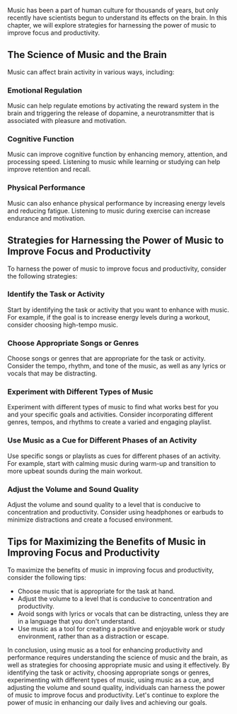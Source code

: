 
Music has been a part of human culture for thousands of years, but only recently have scientists begun to understand its effects on the brain. In this chapter, we will explore strategies for harnessing the power of music to improve focus and productivity.

The Science of Music and the Brain
----------------------------------

Music can affect brain activity in various ways, including:

### Emotional Regulation

Music can help regulate emotions by activating the reward system in the brain and triggering the release of dopamine, a neurotransmitter that is associated with pleasure and motivation.

### Cognitive Function

Music can improve cognitive function by enhancing memory, attention, and processing speed. Listening to music while learning or studying can help improve retention and recall.

### Physical Performance

Music can also enhance physical performance by increasing energy levels and reducing fatigue. Listening to music during exercise can increase endurance and motivation.

Strategies for Harnessing the Power of Music to Improve Focus and Productivity
------------------------------------------------------------------------------

To harness the power of music to improve focus and productivity, consider the following strategies:

### Identify the Task or Activity

Start by identifying the task or activity that you want to enhance with music. For example, if the goal is to increase energy levels during a workout, consider choosing high-tempo music.

### Choose Appropriate Songs or Genres

Choose songs or genres that are appropriate for the task or activity. Consider the tempo, rhythm, and tone of the music, as well as any lyrics or vocals that may be distracting.

### Experiment with Different Types of Music

Experiment with different types of music to find what works best for you and your specific goals and activities. Consider incorporating different genres, tempos, and rhythms to create a varied and engaging playlist.

### Use Music as a Cue for Different Phases of an Activity

Use specific songs or playlists as cues for different phases of an activity. For example, start with calming music during warm-up and transition to more upbeat sounds during the main workout.

### Adjust the Volume and Sound Quality

Adjust the volume and sound quality to a level that is conducive to concentration and productivity. Consider using headphones or earbuds to minimize distractions and create a focused environment.

Tips for Maximizing the Benefits of Music in Improving Focus and Productivity
-----------------------------------------------------------------------------

To maximize the benefits of music in improving focus and productivity, consider the following tips:

* Choose music that is appropriate for the task at hand.
* Adjust the volume to a level that is conducive to concentration and productivity.
* Avoid songs with lyrics or vocals that can be distracting, unless they are in a language that you don't understand.
* Use music as a tool for creating a positive and enjoyable work or study environment, rather than as a distraction or escape.

In conclusion, using music as a tool for enhancing productivity and performance requires understanding the science of music and the brain, as well as strategies for choosing appropriate music and using it effectively. By identifying the task or activity, choosing appropriate songs or genres, experimenting with different types of music, using music as a cue, and adjusting the volume and sound quality, individuals can harness the power of music to improve focus and productivity. Let's continue to explore the power of music in enhancing our daily lives and achieving our goals.
